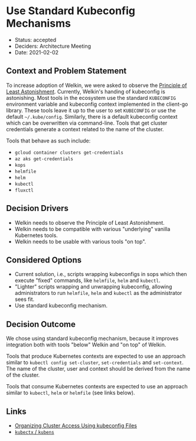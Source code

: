 # Use Standard Kubeconfig Mechanisms

- Status: accepted
- Deciders: Architecture Meeting
- Date: 2021-02-02

## Context and Problem Statement

To increase adoption of Welkin, we were asked to observe the [Principle of Least Astonishment](https://en.wikipedia.org/wiki/Principle_of_least_astonishment). Currently, Welkin's handing of kubeconfig is astonishing. Most tools in the ecosystem use the standard `KUBECONFIG` environment variable and kubeconfig context implemented in the client-go library. These tools leave it up to the user to set `KUBECONFIG` or use the default `~/.kube/config`. Similarly, there is a default kubeconfig context which can be overwritten via command-line. Tools that get cluster credentials generate a context related to the name of the cluster.

Tools that behave as such include:

- `gcloud container clusters get-credentials`
- `az aks get-credentials`
- `kops`
- `helmfile`
- `helm`
- `kubectl`
- `fluxctl`

## Decision Drivers

- Welkin needs to observe the Principle of Least Astonishment.
- Welkin needs to be compatible with various "underlying" vanilla Kubernetes tools.
- Welkin needs to be usable with various tools "on top".

## Considered Options

- Current solution, i.e., scripts wrapping kubeconfigs in sops which then execute "fixed" commands, like `helmfile`, `helm` and `kubectl`.
- "Lighter" scripts wrapping and unwrapping kubeconfig, allowing administrators to run `helmfile`, `helm` and `kubectl` as the administrator sees fit.
- Use standard kubeconfig mechanism.

## Decision Outcome

We chose using standard kubeconfig mechanism, because it improves integration both with tools "below" Welkin and "on top" of Welkin.

Tools that produce Kubernetes contexts are expected to use an approach similar to `kubectl config set-cluster`, `set-credentials` and `set-context`. The name of the cluster, user and context should be derived from the name of the cluster.

Tools that consume Kubernetes contexts are expected to use an approach similar to `kubectl`, `helm` or `helmfile` (see links below).

## Links

- [Organizing Cluster Access Using kubeconfig Files](https://kubernetes.io/docs/concepts/configuration/organize-cluster-access-kubeconfig/)
- [`kubectx` / `kubens`](https://github.com/ahmetb/kubectx)
